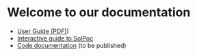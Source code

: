 # Welcome to our documentation

- [User Guide (PDF)](./UserGuide_v050224.pdf))
- [Interactive guide to SolPoc](./InteractiveGuideNotebooks/readme.md)
- [Code documentation](./sphinx) (to be published)

